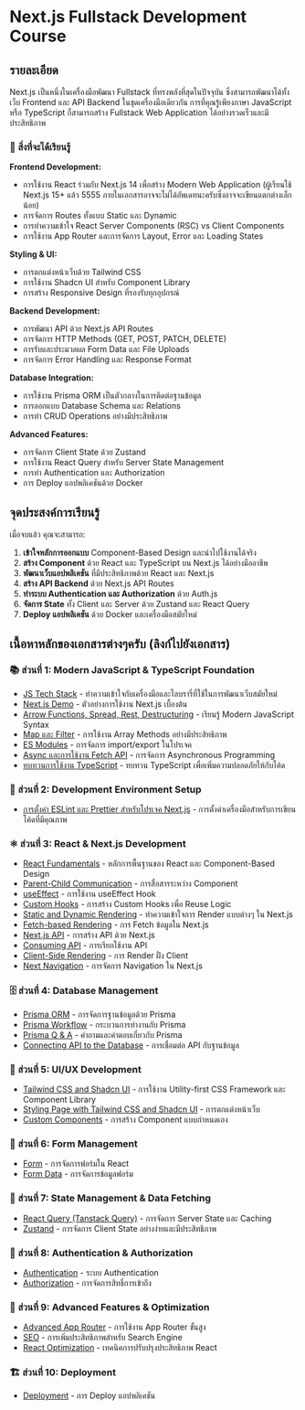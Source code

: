 
# Next.js Fullstack Development Course

## รายละเอียด

Next.js เป็นหนึ่งในเครื่องมือพัฒนา Fullstack ที่ทรงพลังที่สุดในปัจจุบัน ซึ่งสามารถพัฒนาได้ทั้งเว็บ Frontend และ API Backend ในชุดเครื่องมือเดียวกัน การที่คุณรู้เพียงภาษา JavaScript หรือ TypeScript ก็สามารถสร้าง Fullstack Web Application ได้อย่างรวดเร็วและมีประสิทธิภาพ

### 🎯 **สิ่งที่จะได้เรียนรู้**

**Frontend Development:**
- การใช้งาน React ร่วมกับ Next.js 14 เพื่อสร้าง Modern Web Application (ผู้เรียนใช้ Next.js 15+ แล้ว 5555 ภายในเอกสารอาจจะไม่ได้อัพเดทนะครับซึ่งอาจจะเขียนแตกต่างเล็กน้อย)
- การจัดการ Routes ทั้งแบบ Static และ Dynamic
- การทำความเข้าใจ React Server Components (RSC) vs Client Components
- การใช้งาน App Router และการจัดการ Layout, Error และ Loading States

**Styling & UI:**
- การตกแต่งหน้าเว็บด้วย Tailwind CSS
- การใช้งาน Shadcn UI สำหรับ Component Library
- การสร้าง Responsive Design ที่รองรับทุกอุปกรณ์

**Backend Development:**
- การพัฒนา API ด้วย Next.js API Routes
- การจัดการ HTTP Methods (GET, POST, PATCH, DELETE)
- การรับและประมวลผล Form Data และ File Uploads
- การจัดการ Error Handling และ Response Format

**Database Integration:**
- การใช้งาน Prisma ORM เป็นตัวกลางในการติดต่อฐานข้อมูล
- การออกแบบ Database Schema และ Relations
- การทำ CRUD Operations อย่างมีประสิทธิภาพ

**Advanced Features:**
- การจัดการ Client State ด้วย Zustand
- การใช้งาน React Query สำหรับ Server State Management
- การทำ Authentication และ Authorization
- การ Deploy แอปพลิเคชันด้วย Docker

## จุดประสงค์การเรียนรู้

เมื่อจบแล้ว คุณจะสามารถ:

1. **เข้าใจหลักการออกแบบ** Component-Based Design และนำไปใช้งานได้จริง
2. **สร้าง Component** ด้วย React และ TypeScript บน Next.js ได้อย่างมืออาชีพ
3. **พัฒนาเว็บแอปพลิเคชัน** ที่มีประสิทธิภาพด้วย React และ Next.js
4. **สร้าง API Backend** ด้วย Next.js API Routes
5. **ทำระบบ Authentication และ Authorization** ด้วย Auth.js
6. **จัดการ State** ทั้ง Client และ Server ด้วย Zustand และ React Query
7. **Deploy แอปพลิเคชัน** ด้วย Docker และเครื่องมือสมัยใหม่

## เนื้อหาหลักของเอกสารต่างๆครับ (ลิงก์ไปยังเอกสาร)

### 📚 **ส่วนที่ 1: Modern JavaScript & TypeScript Foundation**
- [JS Tech Stack](documents/1_nextjs_tech_stackoverview.md) - ทำความเข้าใจกับเครื่องมือและไลบรารี่ที่ใช้ในการพัฒนาเว็บสมัยใหม่
- [Next.js Demo](documents/2_nextjs_demo.md) - ตัวอย่างการใช้งาน Next.js เบื้องต้น
- [Arrow Functions, Spread, Rest, Destructuring](documents/3_arrow_spread_rest_destructuring.md) - เรียนรู้ Modern JavaScript Syntax
- [Map และ Filter](documents/5_map_filter.md) - การใช้งาน Array Methods อย่างมีประสิทธิภาพ
- [ES Modules](documents/7_es_modules.md) - การจัดการ import/export ในโปรเจค
- [Async และการใช้งาน Fetch API](documents/9_async_fetch_api.md) - การจัดการ Asynchronous Programming
- [ทบทวนการใช้งาน TypeScript](documents/10_re_learning_ts.md) - ทบทวน TypeScript เพื่อเพิ่มความปลอดภัยให้กับโค้ด

### 🔧 **ส่วนที่ 2: Development Environment Setup**
- [การตั้งค่า ESLint และ Prettier สำหรับโปรเจค Next.js](documents/12_eslint_prettier.md) - การตั้งค่าเครื่องมือสำหรับการเขียนโค้ดที่มีคุณภาพ

### ⚛️ **ส่วนที่ 3: React & Next.js Development**
- [React Fundamentals](documents/13_react_funde.md) - หลักการพื้นฐานของ React และ Component-Based Design
- [Parent-Child Communication](documents/14_parent_child_communication.md) - การสื่อสารระหว่าง Component
- [useEffect](documents/15_useeffect.md) - การใช้งาน useEffect Hook
- [Custom Hooks](documents/16_custom_hooks.md) - การสร้าง Custom Hooks เพื่อ Reuse Logic
- [Static and Dynamic Rendering](documents/17_static_dynamic_rendering.md) - ทำความเข้าใจการ Render แบบต่างๆ ใน Next.js
- [Fetch-based Rendering](documents/18_fetchbased_rendering.md) - การ Fetch ข้อมูลใน Next.js
- [Next.js API](documents/nextjs-api.md) - การสร้าง API ด้วย Next.js
- [Consuming API](documents/consuming-api.md) - การเรียกใช้งาน API
- [Client-Side Rendering](documents/client-side-rendering.md) - การ Render ฝั่ง Client
- [Next Navigation](documents/next-navigation.md) - การจัดการ Navigation ใน Next.js

### 🗄️ **ส่วนที่ 4: Database Management**
- [Prisma ORM](documents/prisma-orm.md) - การจัดการฐานข้อมูลด้วย Prisma
- [Prisma Workflow](documents/prisma-workflow.md) - กระบวนการทำงานกับ Prisma
- [Prisma Q & A](documents/prisma-qa.md) - คำถามและคำตอบเกี่ยวกับ Prisma
- [Connecting API to the Database](documents/api-database-connection.md) - การเชื่อมต่อ API กับฐานข้อมูล

### 🎨 **ส่วนที่ 5: UI/UX Development**
- [Tailwind CSS and Shadcn UI](documents/tailwind-shadcn.md) - การใช้งาน Utility-first CSS Framework และ Component Library
- [Styling Page with Tailwind CSS and Shadcn UI](documents/styling-pages.md) - การตกแต่งหน้าเว็บ
- [Custom Components](documents/custom-components.md) - การสร้าง Component แบบกำหนดเอง

### 📝 **ส่วนที่ 6: Form Management**
- [Form](documents/form.md) - การจัดการฟอร์มใน React
- [Form Data](documents/form-data.md) - การจัดการข้อมูลฟอร์ม

### 🔄 **ส่วนที่ 7: State Management & Data Fetching**
- [React Query (Tanstack Query)](documents/react-query.md) - การจัดการ Server State และ Caching
- [Zustand](documents/zustand.md) - การจัดการ Client State อย่างง่ายและมีประสิทธิภาพ

### 🔐 **ส่วนที่ 8: Authentication & Authorization**
- [Authentication](documents/authentication.md) - ระบบ Authentication
- [Authorization](documents/authorization.md) - การจัดการสิทธิ์การเข้าถึง

### 🚀 **ส่วนที่ 9: Advanced Features & Optimization**
- [Advanced App Router](documents/advanced-app-router.md) - การใช้งาน App Router ขั้นสูง
- [SEO](documents/seo.md) - การเพิ่มประสิทธิภาพสำหรับ Search Engine
- [React Optimization](documents/react-optimization.md) - เทคนิคการปรับปรุงประสิทธิภาพ React

### 🏗️ **ส่วนที่ 10: Deployment**
- [Deployment](documents/deployment.md) - การ Deploy แอปพลิเคชัน